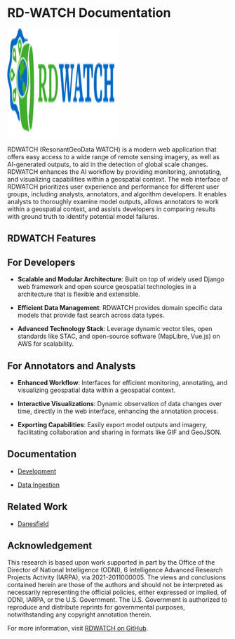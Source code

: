 # RD-WATCH Documentation

<p>
  <img height="250" width="250" style="margin-right: 50px;" src="images/General/logo.svg">
</p>

RDWATCH (ResonantGeoData WATCH) is a modern web application that offers easy access to a wide range of remote sensing imagery, as well as AI-generated outputs, to aid in the detection of global scale changes. RDWATCH enhances the AI workflow by providing monitoring, annotating, and visualizing capabilities within a geospatial context. The web interface of RDWATCH prioritizes user experience and performance for different user groups, including analysts, annotators, and algorithm developers. It enables analysts to thoroughly examine model outputs, allows annotators to work within a geospatial context, and assists developers in comparing results with ground truth to identify potential model failures.


## RDWATCH Features

## For Developers

-  **Scalable and Modular Architecture**: Built on top of widely used Django web framework and open source geospatial technologies in a architecture that is flexible and extensible.

-  **Efficient Data Management**: RDWATCH provides domain specific data models that provide fast search across data types.

-  **Advanced Technology Stack**: Leverage dynamic vector tiles, open standards like STAC, and open-source software (MapLibre, Vue.js) on AWS for scalability.

## For Annotators and Analysts

-  **Enhanced Workflow**: Interfaces for efficient monitoring, annotating, and visualizing geospatial data within a geospatial context.

-  **Interactive Visualizations**: Dynamic observation of data changes over time, directly in the web interface, enhancing the annotation process.

-  **Exporting Capabilities**: Easily export model outputs and imagery, facilitating collaboration and sharing in formats like GIF and GeoJSON.


## Documentation

* [Development](https://github.com/ResonantGeoData/RD-WATCH/blob/main/DEVELOPMENT.md)

* [Data Ingestion](https://github.com/ResonantGeoData/RD-WATCH/blob/main/INGESTION.md)


## Related Work

* [Danesfield](https://github.com/Kitware/Danesfield-App)


## Acknowledgement

This research is based upon work supported in part by the Office of the
Director of National Intelligence (ODNI), 6 Intelligence Advanced Research
Projects Activity (IARPA), via 2021-2011000005. The views and conclusions
contained herein are those of the authors and should not be interpreted as
necessarily representing the official policies, either expressed or implied, of
ODNI, IARPA, or the U.S. Government. The U.S. Government is authorized to
reproduce and distribute reprints for governmental purposes, notwithstanding any
copyright annotation therein.

For more information, visit [RDWATCH on GitHub](https://github.com/ResonantGeoData/RD-WATCH).
